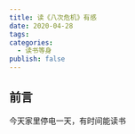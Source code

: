 ```yaml
---
title: 读《八次危机》有感
date: 2020-04-28
tags:
categories:
  - 读书等身
publish: false
---
```


## 前言
今天家里停电一天，有时间能读书